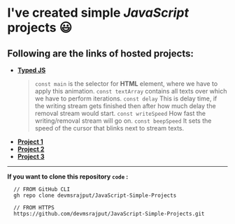 # I've created simple _JavaScript_ projects 😃

## Following are the links of hosted projects:
+ __[Typed JS](https://devmsrajput.github.io/JavaScript-Simple-Projects/Typed%20JS/)__
  > `const main` is the selector for __HTML__ element, where we have to apply this animation. <be>
  > `const textArray` contains all texts over which we have to perform iterations. <be>
  > `const delay` This is delay time, if the writing stream gets finished then after how much delay the removal stream would start. <be>
  > `const writeSpeed` How fast the writing/removal stream will go on. <be>
  > `const beepSpeed` It sets the speed of the cursor that blinks next to stream texts. <br>
+ __[Project 1](https://devmsrajput.github.io/JavaScript-Simple-Projects/project1/)__
+ __[Project 2](https://devmsrajput.github.io/JavaScript-Simple-Projects/project2/)__
+ __[Project 3](https://devmsrajput.github.io/JavaScript-Simple-Projects/project3/)__

***
__If you want to clone this repository `code` :__
```
  // FROM GitHub CLI
  gh repo clone devmsrajput/JavaScript-Simple-Projects
```
```
  // FROM HTTPS
  https://github.com/devmsrajput/JavaScript-Simple-Projects.git
```
